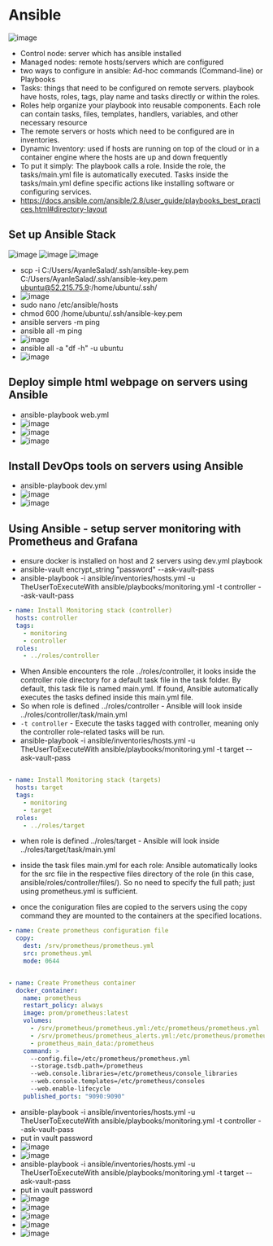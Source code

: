 # Ansible

![image](https://github.com/user-attachments/assets/c7b133ea-5d25-4c39-927d-1911da8bcc9d)

- Control node: server which has ansible installed 
- Managed nodes: remote hosts/servers which are configured 
- two ways to configure in ansible: Ad-hoc commands (Command-line) or Playbooks
- Tasks: things  that need to be configured on remote servers. playbook have hosts, roles, tags,  play name and tasks directly or within the roles.
- Roles help organize your playbook into reusable components. Each role can contain tasks, files, templates, handlers, variables, and other necessary resource
- The remote servers or hosts which need to be configured are in inventories. 
- Dynamic Inventory: used if hosts are running on top of the cloud or in a container engine where the hosts are up and down frequently
- To put it simply: The playbook calls a role. Inside the role, the tasks/main.yml file is automatically executed. Tasks inside the tasks/main.yml define specific actions like installing software or configuring services.
- https://docs.ansible.com/ansible/2.8/user_guide/playbooks_best_practices.html#directory-layout

## Set up Ansible Stack
![image](https://github.com/user-attachments/assets/e39a904b-1532-4155-b2f1-12de277277a4)
![image](https://github.com/user-attachments/assets/55caa534-facc-45f5-84b5-72344c77e188)
![image](https://github.com/user-attachments/assets/4f62bd5d-cff7-44c9-9727-99688e8239ff)


- scp -i C:/Users/AyanleSalad/.ssh/ansible-key.pem C:/Users/AyanleSalad/.ssh/ansible-key.pem ubuntu@52.215.75.9:/home/ubuntu/.ssh/
- ![image](https://github.com/user-attachments/assets/fb8174ae-4332-4960-bcf7-44409af8381b)
- sudo nano /etc/ansible/hosts
- chmod 600 /home/ubuntu/.ssh/ansible-key.pem
- ansible servers -m ping
- ansible all -m ping
- ![image](https://github.com/user-attachments/assets/fa16ef1d-1738-4a69-8fda-96b047387aa0)
- ansible all -a "df -h" -u ubuntu
- ![image](https://github.com/user-attachments/assets/70132bd4-c90c-4dd1-b988-62eec96f7ba5)

## Deploy simple html webpage on servers using Ansible
- ansible-playbook web.yml
- ![image](https://github.com/user-attachments/assets/0be0e1d1-aaad-4818-80e7-390ba45bc088)
- ![image](https://github.com/user-attachments/assets/6e202823-e4c7-40f4-aa9a-612789b0411f)
- ![image](https://github.com/user-attachments/assets/71014198-cd95-45ce-add6-e9be6b51d625)

## Install DevOps tools on servers using Ansible
- ansible-playbook dev.yml
- ![image](https://github.com/user-attachments/assets/a4f6b8b3-8400-489d-b290-ee934a481975)
- ![image](https://github.com/user-attachments/assets/38476608-3d28-48a2-b0c9-a99ed9cbe06b)

## Using Ansible - setup server monitoring with Prometheus and Grafana 

- ensure docker is installed on host and 2 servers using dev.yml playbook
- ansible-vault encrypt_string "password" --ask-vault-pass
- ansible-playbook -i ansible/inventories/hosts.yml -u TheUserToExecuteWith ansible/playbooks/monitoring.yml -t controller --ask-vault-pass

```.yaml
- name: Install Monitoring stack (controller)
  hosts: controller
  tags:
    - monitoring
    - controller
  roles:
    - ../roles/controller
````
- When Ansible encounters the role ../roles/controller, it looks inside the controller role directory for a default task file in the task folder. By default, this task file is named main.yml. If found, Ansible automatically executes the tasks defined inside this main.yml file.
- So when role is defined ../roles/controller - Ansible will look inside ../roles/controller/task/main.yml
- `-t controller` - Execute the tasks tagged with controller, meaning only the controller role-related tasks will be run.
- ansible-playbook -i ansible/inventories/hosts.yml -u TheUserToExecuteWith ansible/playbooks/monitoring.yml -t target --ask-vault-pass

```.yaml

- name: Install Monitoring stack (targets)
  hosts: target
  tags:
    - monitoring
    - target
  roles:
    - ../roles/target

```

- when role is defined ../roles/target - Ansible will look inside ../roles/target/task/main.yml

- inside the task files main.yml for each role: Ansible automatically looks for the src file in the respective files directory of the role (in this case, ansible/roles/controller/files/). So no need to specify the full path; just using prometheus.yml is sufficient.
- once the coniguration files are copied to the servers using the copy command they are mounted to the containers at the specified locations.

```.yaml
- name: Create prometheus configuration file
  copy:
    dest: /srv/prometheus/prometheus.yml
    src: prometheus.yml  
    mode: 0644


- name: Create Prometheus container
  docker_container:
    name: prometheus
    restart_policy: always
    image: prom/prometheus:latest
    volumes:
      - /srv/prometheus/prometheus.yml:/etc/prometheus/prometheus.yml
      - /srv/prometheus/prometheus_alerts.yml:/etc/prometheus/prometheus_alerts.yml
      - prometheus_main_data:/prometheus
    command: >
      --config.file=/etc/prometheus/prometheus.yml
      --storage.tsdb.path=/prometheus
      --web.console.libraries=/etc/prometheus/console_libraries
      --web.console.templates=/etc/prometheus/consoles
      --web.enable-lifecycle
    published_ports: "9090:9090"

```


- ansible-playbook -i ansible/inventories/hosts.yml -u TheUserToExecuteWith ansible/playbooks/monitoring.yml -t controller --ask-vault-pass
- put in vault password
- ![image](https://github.com/user-attachments/assets/bc5ab273-8f3f-4300-8823-d8cfd7dfa253)
- ![image](https://github.com/user-attachments/assets/a01b332d-e29e-4971-9ab5-94b90e96d75f)
- ansible-playbook -i ansible/inventories/hosts.yml -u TheUserToExecuteWith ansible/playbooks/monitoring.yml -t target --ask-vault-pass
- put in vault password
- ![image](https://github.com/user-attachments/assets/f395987a-0d29-4b28-ba9a-f6bdd839b052)
- ![image](https://github.com/user-attachments/assets/8a0eaa87-7efb-48e8-a4ff-fef100ddbdb7)
- ![image](https://github.com/user-attachments/assets/ac3bc43c-2bb6-4f96-9e4a-fb78a9ef37bd)
- ![image](https://github.com/user-attachments/assets/7986f0cd-e48f-4ea6-92fe-626660604f49)
- ![image](https://github.com/user-attachments/assets/2ae95ad9-644e-47c0-a57b-b1a749fa639f)











